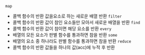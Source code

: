 `map`
- 콜백 함수의 반환 값을요소로 하는 새로운 배열 반환
`filter`
- 콜백 함수의 반환 값이 참인 요소들만 모아서 새로운 배열을 반환
`find`
- 콜백 함수의 반환 값이 참이면 해당 요소를 반환
`every`
- 배열의 모든 요소가 판별 함수를 통과하면 참을 반환
`some`
- 배열의 요소 중 하나라도 판별 함수를 통과하면 참을 반환
`reduce`
- 콜백 함수의 반환 값들을 하나의 값(acc)에 누적 후 반환
